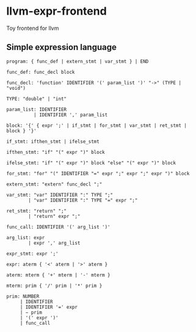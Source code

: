 # llvm-expr-frontend
Toy frontend for llvm

## Simple expression language
    program: { func_def | extern_stmt | var_stmt } | END

    func_def: func_decl block

    func_decl: 'function' IDENTIFIER '(' param_list ')' "->" (TYPE | "void")

    TYPE: "double" | "int"

    param_list: IDENTIFIER
              | IDENTIFIER ',' param_list

    block: '{' { expr ';' | if_stmt | for_stmt | var_stmt | ret_stmt | block } '}'

    if_stmt: ifthen_stmt | ifelse_stmt

    ifthen_stmt: "if" "(" expr ")" block

    ifelse_stmt: "if" "(" expr ")" block "else" "(" expr ")" block

    for_stmt: "for" "(" IDENTIFIER "=" expr ";" expr ";" expr ")" block

    extern_stmt: "extern" func_decl ";"

    var_stmt: "var" IDENTIFIER ":" TYPE ";"
            | "var" IDENTIFIER ":" TYPE "=" expr ";"

    ret_stmt: "return" ";"
            | "return" expr ";"

    func_call: IDENTIFIER '(' arg_list ')'

    arg_list: expr
            | expr ',' arg_list

    expr_stmt: expr ';'

    expr: aterm { '<' aterm | '>' aterm }

    aterm: mterm { '+' mterm | '-' mterm }

    mterm: prim { '/' prim | '*' prim }

    prim: NUMBER
         | IDENTIFIER
         | IDENTIFIER '=' expr
         | − prim
         | '(' expr ')'
         | func_call
